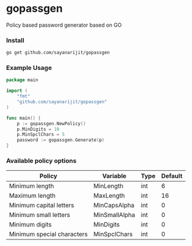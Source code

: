 # gopassgen

Policy based password generator based on GO

### Install

```bash
go get github.com/sayanarijit/gopassgen
```

### Example Usage

```go
package main

import (
    "fmt"
    "github.com/sayanarijit/gopassgen"
)

func main() {
    p := gopassgen.NewPolicy()
    p.MinDigits = 10
    p.MinSpclChars = 5
    password := gopassgen.Generate(p)
}
```

### Available policy options

| Policy | Variable | Type | Default |
| ------ | -------- | ---- | ------- |
| Minimum length | MinLength | int | 6 |
| Maximum length | MaxLength | int | 16 |
| Minimum capital letters | MinCapsAlpha | int | 0 |
| Minimum small letters | MinSmallAlpha | int | 0 |
| Minimum digits | MinDigits | int | 0 |
| Minimum special characters | MinSpclChars | int | 0 |
